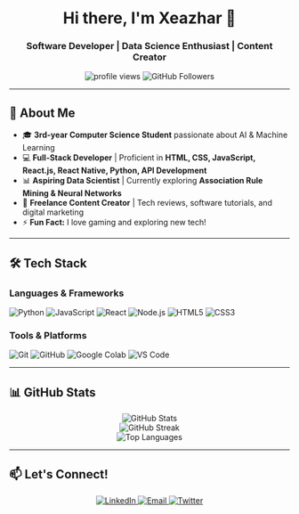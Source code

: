 <h1 align="center">Hi there, I'm Xeazhar 👋</h1>
<h3 align="center">Software Developer | Data Science Enthusiast | Content Creator</h3>

<p align="center">
  <img src="https://komarev.com/ghpvc/?username=Xeazhar&label=Profile%20Views&color=blue&style=flat" alt="profile views" />
  <img src="https://img.shields.io/github/followers/Xeazhar?label=Followers&style=social" alt="GitHub Followers" />
</p>

---

## 🚀 **About Me**
- 🎓 **3rd-year Computer Science Student** passionate about AI & Machine Learning  
- 💻 **Full-Stack Developer** | Proficient in **HTML, CSS, JavaScript, React.js, React Native, Python, API Development**  
- 📊 **Aspiring Data Scientist** | Currently exploring **Association Rule Mining & Neural Networks**  
- 🎥 **Freelance Content Creator** | Tech reviews, software tutorials, and digital marketing  
- ⚡ **Fun Fact:** I love gaming and exploring new tech!  

---

## 🛠️ **Tech Stack**
### **Languages & Frameworks**
![Python](https://img.shields.io/badge/Python-3776AB?style=for-the-badge&logo=python&logoColor=white)
![JavaScript](https://img.shields.io/badge/JavaScript-F7DF1E?style=for-the-badge&logo=javascript&logoColor=black)
![React](https://img.shields.io/badge/React-61DAFB?style=for-the-badge&logo=react&logoColor=black)
![Node.js](https://img.shields.io/badge/Node.js-339933?style=for-the-badge&logo=node.js&logoColor=white)
![HTML5](https://img.shields.io/badge/HTML5-E34F26?style=for-the-badge&logo=html5&logoColor=white)
![CSS3](https://img.shields.io/badge/CSS3-1572B6?style=for-the-badge&logo=css3&logoColor=white)

### **Tools & Platforms**
![Git](https://img.shields.io/badge/Git-F05032?style=for-the-badge&logo=git&logoColor=white)
![GitHub](https://img.shields.io/badge/GitHub-181717?style=for-the-badge&logo=github&logoColor=white)
![Google Colab](https://img.shields.io/badge/Google%20Colab-F9AB00?style=for-the-badge&logo=googlecolab&logoColor=white)
![VS Code](https://img.shields.io/badge/VS%20Code-007ACC?style=for-the-badge&logo=visual-studio-code&logoColor=white)

---

## 📊 **GitHub Stats**
<p align="center">
  <img src="https://github-readme-stats.vercel.app/api?username=Xeazhar&show_icons=true&theme=radical" alt="GitHub Stats" />
  <br/>
  <img src="https://github-readme-streak-stats.herokuapp.com/?user=Xeazhar&theme=radical" alt="GitHub Streak" />
  <br/>
  <img src="https://github-readme-stats.vercel.app/api/top-langs/?username=Xeazhar&layout=compact&theme=radical" alt="Top Languages" />
</p>

---


## 📫 **Let's Connect!**
<p align="center">
  <a href="https://www.linkedin.com/in/jazper-bustria-906522300/">
    <img src="https://img.shields.io/badge/LinkedIn-blue?style=for-the-badge&logo=linkedin" alt="LinkedIn" />
  </a>
  <a href="mailto:your-email@gmail.com">
    <img src="https://img.shields.io/badge/Email-D14836?style=for-the-badge&logo=gmail&logoColor=white" alt="Email" />
  </a>
  <a href="https://twitter.com/Xeazhar">
    <img src="https://img.shields.io/badge/Twitter-1DA1F2?style=for-the-badge&logo=twitter&logoColor=white" alt="Twitter" />
  </a>
</p>

